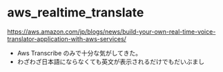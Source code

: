 # aws_realtime_translate
https://aws.amazon.com/jp/blogs/news/build-your-own-real-time-voice-translator-application-with-aws-services/

- Aws Transcribe のみで十分な気がしてきた。
- わざわざ日本語にならなくても英文が表示されるだけでもだいぶまし
